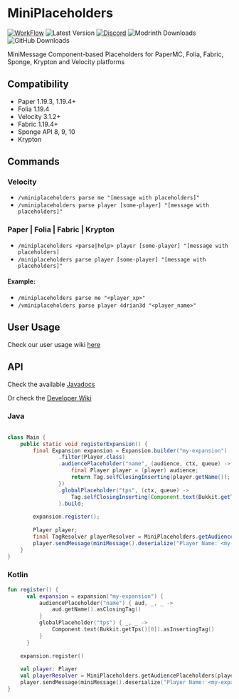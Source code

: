 # MiniPlaceholders
[![WorkFlow](https://img.shields.io/github/actions/workflow/status/MiniPlaceholders/MiniPlaceholders/build.yml?style=flat-square)](https://github.com/MiniPlaceholders/MiniPlaceholders/actions)
![Latest Version](https://img.shields.io/github/v/release/MiniPlaceholders/MiniPlaceholders?style=flat-square)
[![Discord](https://img.shields.io/discord/899740810956910683?color=7289da&logo=Discord&label=Discord&style=flat-square)](https://discord.gg/5NMMzK5mAn)
![Modrinth Downloads](https://img.shields.io/modrinth/dt/HQyibRsN?logo=Modrinth&style=flat-square)
![GitHub Downloads](https://img.shields.io/github/downloads/MiniPlaceholders/MiniPlaceholders/total?logo=GitHub&style=flat-square)

MiniMessage Component-based Placeholders for PaperMC, Folia, Fabric, Sponge, Krypton and Velocity platforms

## Compatibility
- Paper 1.19.3, 1.19.4+
- Folia 1.19.4
- Velocity 3.1.2+
- Fabric 1.19.4+
- Sponge API 8, 9, 10
- Krypton

## Commands

### Velocity

- `/vminiplaceholders parse me "[message with placeholders]"`
- `/vminiplaceholders parse player [some-player] "[message with placeholders]"`

### Paper | Folia | Fabric | Krypton

- `/miniplaceholders <parse|help> player [some-player] "[message with placeholders]`
- `/miniplaceholders parse player [some-player] "[message with placeholders]"`

#### Example:

- `/miniplaceholders parse me "<player_xp>"`
- `/vminiplaceholders parse player 4drian3d "<player_name>"`

## User Usage

Check our user usage wiki [here](https://github.com/MiniPlaceholders/MiniPlaceholders/wiki/User-Getting-Started)

## API

Check the available [Javadocs](https://javadoc.io/doc/io.github.miniplaceholders/miniplaceholders-api)

Or check the [Developer Wiki](https://github.com/MiniPlaceholders/MiniPlaceholders/wiki/Developer-Getting-Started)

### Java
```java

class Main {
    public static void registerExpansion() {
        final Expansion expansion = Expansion.builder("my-expansion")
                .filter(Player.class)
                .audiencePlaceholder("name", (audience, ctx, queue) -> {
                    final Player player = (player) audience;
                    return Tag.selfClosingInserting(player.getName());
                })
                .globalPlaceholder("tps", (ctx, queue) ->
                    Tag.selfClosingInserting(Component.text(Bukkit.getTps()[0]))
                ).build;
        
        expansion.register();
        
        Player player;
        final TagResolver playerResolver = MiniPlaceholders.getAudiencePlaceholders(player);
        player.sendMessage(miniMessage().deserialize("Player Name: <my-expansion_name>", playerResolver));
    }
}

```

### Kotlin
```kotlin
fun register() {
      val expansion = expansion("my-expansion") {
          audiencePlaceholder("name") { aud, _, _ ->
              aud.getName().asClosingTag()
          }
          globalPlaceholder("tps") { _, _ ->
              Component.text(Bukkit.getTps()[0]).asInsertingTag()
          }
      }
    
    expansion.register()
    
    val player: Player
    val playerResolver = MiniPlaceholders.getAudiencePlaceholders(player)
    player.sendMessage(miniMessage().deserialize("Player Name: <my-expansion_name>", playerResolver))
}
```
